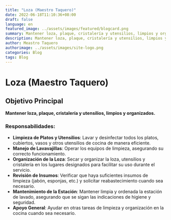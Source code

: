 ```yaml
---
title: "Loza (Maestro Taquero)"
date: 2022-06-18T11:10:36+08:00
draft: false
language: en
featured_image: ../assets/images/featured/blogcard.png
summary: Mantener loza, plaque, cristalería y utensilios, limpios y organizados.
description: Mantener loza, plaque, cristalería y utensilios, limpios y organizados.
author: Meastro Taquero
authorimage: ../assets/images/site-logo.png
categories: Blog
tags: Blog
---
```

# Loza (Maestro Taquero)

## Objetivo Principal
**Mantener loza, plaque, cristalería y utensilios, limpios y organizados.**

### Responsabilidades:

- **Limpieza de Platos y Utensilios**: Lavar y desinfectar todos los platos, cubiertos, vasos y otros utensilios de cocina de manera eficiente.
- **Manejo de Lavavajillas**: Operar los equipos de limpieza, asegurando su correcto funcionamiento.
- **Organización de la Loza**: Secar y organizar la loza, utensilios y cristalería en los lugares designados para facilitar su uso durante el servicio.
- **Revisión de Insumos**: Verificar que haya suficientes insumos de limpieza (jabón, esponjas, etc.) y solicitar reabastecimiento cuando sea necesario.
- **Mantenimiento de la Estación**: Mantener limpia y ordenada la estación de lavado, asegurando que se sigan las indicaciones de higiene y seguridad.
- **Apoyo General**: Ayudar en otras tareas de limpieza y organización en la cocina cuando sea necesario.
